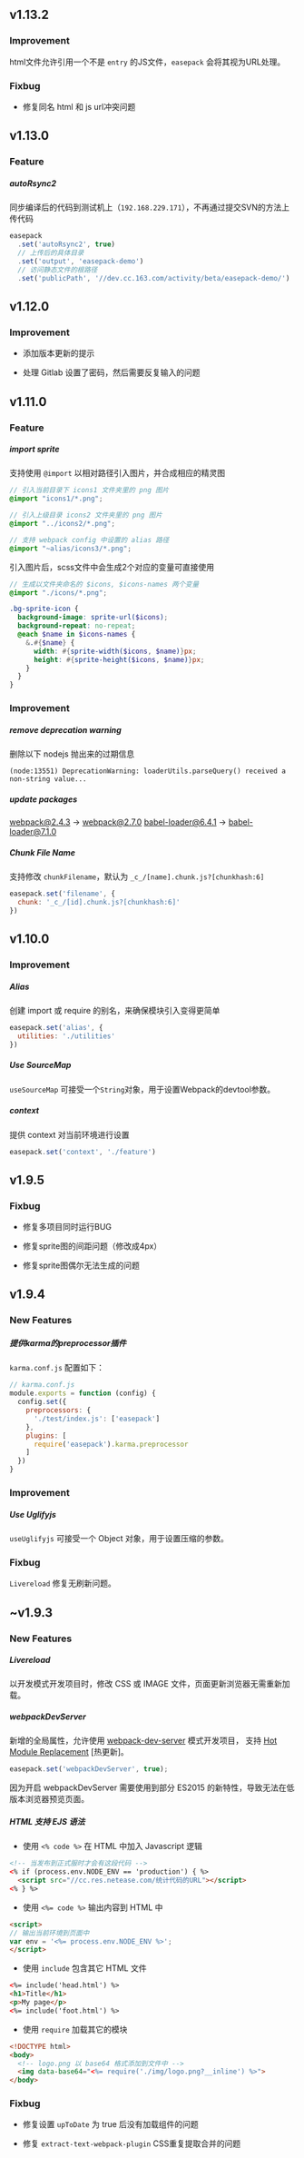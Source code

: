 ## v1.13.2

### Improvement

html文件允许引用一个不是 `entry` 的JS文件，`easepack` 会将其视为URL处理。

### Fixbug

* 修复同名 html 和 js url冲突问题

## v1.13.0

### Feature

##### autoRsync2

同步编译后的代码到测试机上（`192.168.229.171`），不再通过提交SVN的方法上传代码

```js
easepack
  .set('autoRsync2', true)
  // 上传后的具体目录
  .set('output', 'easepack-demo')
  // 访问静态文件的根路径
  .set('publicPath', '//dev.cc.163.com/activity/beta/easepack-demo/')
```

## v1.12.0

### Improvement

* 添加版本更新的提示

* 处理 Gitlab 设置了密码，然后需要反复输入的问题

## v1.11.0

### Feature

##### import sprite

支持使用 `@import` 以相对路径引入图片，并合成相应的精灵图

```scss
// 引入当前目录下 icons1 文件夹里的 png 图片
@import "icons1/*.png";

// 引入上级目录 icons2 文件夹里的 png 图片
@import "../icons2/*.png";

// 支持 webpack config 中设置的 alias 路径
@import "~alias/icons3/*.png";
```

引入图片后，scss文件中会生成2个对应的变量可直接使用

```scss
// 生成以文件夹命名的 $icons, $icons-names 两个变量
@import "./icons/*.png";

.bg-sprite-icon {
  background-image: sprite-url($icons);
  background-repeat: no-repeat;
  @each $name in $icons-names {
    &.#{$name} {
      width: #{sprite-width($icons, $name)}px;
      height: #{sprite-height($icons, $name)}px;
    }
  }
}
```

### Improvement

##### remove deprecation warning

删除以下 nodejs 抛出来的过期信息

```
(node:13551) DeprecationWarning: loaderUtils.parseQuery() received a non-string value...
```

##### update packages

webpack@2.4.3 -> webpack@2.7.0
babel-loader@6.4.1 -> babel-loader@7.1.0

##### Chunk File Name

支持修改 `chunkFilename`，默认为 `_c_/[name].chunk.js?[chunkhash:6]`

```js
easepack.set('filename', {
  chunk: '_c_/[id].chunk.js?[chunkhash:6]'
})
```

## v1.10.0

### Improvement

##### Alias

创建 import 或 require 的别名，来确保模块引入变得更简单

```js
easepack.set('alias', {
  utilities: './utilities'
})
```

##### Use SourceMap

`useSourceMap` 可接受一个`String`对象，用于设置Webpack的devtool参数。

##### context

提供 context 对当前环境进行设置

```js
easepack.set('context', './feature')
```

## v1.9.5

### Fixbug

* 修复多项目同时运行BUG

* 修复sprite图的间距问题（修改成4px）

* 修复sprite图偶尔无法生成的问题

## v1.9.4

### New Features

##### 提供karma的preprocessor插件

`karma.conf.js` 配置如下：

```js
// karma.conf.js
module.exports = function (config) {
  config.set({
    preprocessors: {
      './test/index.js': ['easepack']
    },
    plugins: [
      require('easepack').karma.preprocessor
    ]
  })
}
```

### Improvement

##### Use Uglifyjs

`useUglifyjs` 可接受一个 Object 对象，用于设置压缩的参数。

### Fixbug

`Livereload` 修复无刷新问题。

## ~v1.9.3

### New Features

##### Livereload

以开发模式开发项目时，修改 CSS 或 IMAGE 文件，页面更新浏览器无需重新加载。

##### webpackDevServer

新增的全局属性，允许使用 [webpack-dev-server](https://webpack.js.org/configuration/dev-server/) 模式开发项目，
支持 [Hot Module Replacement](https://webpack.js.org/concepts/hot-module-replacement/) [热更新]。

```js
easepack.set('webpackDevServer', true);
```

<p class="tip">
  因为开启 webpackDevServer 需要使用到部分 ES2015 的新特性，导致无法在低版本浏览器预览页面。
</p>

##### HTML 支持 EJS 语法

* 使用 `<% code %>` 在 HTML 中加入 Javascript 逻辑

```html
<!-- 当发布到正式服时才会有这段代码 -->
<% if (process.env.NODE_ENV == 'production') { %>
  <script src="//cc.res.netease.com/统计代码的URL"></script>
<% } %>
```

* 使用 `<%= code %>` 输出内容到 HTML 中

```html
<script>
// 输出当前环境到页面中
var env = '<%= process.env.NODE_ENV %>';
</script>
```

* 使用 `include` 包含其它 HTML 文件

```html
<%= include('head.html') %>
<h1>Title</h1>
<p>My page</p>
<%= include('foot.html') %>
```

* 使用 `require` 加载其它的模块

```html
<!DOCTYPE html>
<body>
  <!-- logo.png 以 base64 格式添加到文件中 -->
  <img data-base64="<%= require('./img/logo.png?__inline') %>">
</body>
```

### Fixbug

* 修复设置 `upToDate` 为 true 后没有加载组件的问题

* 修复 `extract-text-webpack-plugin` CSS重复提取合并的问题